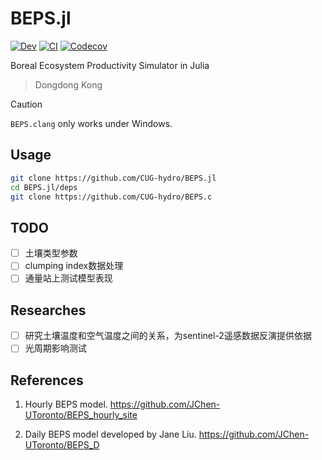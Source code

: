 # BEPS.jl

<!-- [![Stable](https://img.shields.io/badge/docs-stable-blue.svg)](https://CUG-hydro.github.io/BEPS.jl/stable) -->
[![Dev](https://img.shields.io/badge/docs-dev-blue.svg)](https://CUG-hydro.github.io/BEPS.jl/dev)
[![CI](https://github.com/CUG-hydro/BEPS.jl/actions/workflows/CI.yml/badge.svg)](https://github.com/CUG-hydro/BEPS.jl/actions/workflows/CI.yml)
[![Codecov](https://codecov.io/gh/CUG-hydro/BEPS.jl/branch/master/graph/badge.svg)](https://app.codecov.io/gh/CUG-hydro/BEPS.jl/tree/master)

Boreal Ecosystem Productivity Simulator in Julia

> Dongdong Kong

> [!CAUTION]
> `BEPS.clang` only works under Windows.

## Usage
```bash
git clone https://github.com/CUG-hydro/BEPS.jl
cd BEPS.jl/deps
git clone https://github.com/CUG-hydro/BEPS.c
```

## TODO

- [ ] 土壤类型参数
- [ ] clumping index数据处理
- [ ] 通量站上测试模型表现

## Researches

- [ ] 研究土壤温度和空气温度之间的关系，为sentinel-2遥感数据反演提供依据
- [ ] 光周期影响测试

## References

1. Hourly BEPS model. <https://github.com/JChen-UToronto/BEPS_hourly_site>

2. Daily BEPS model developed by Jane Liu. <https://github.com/JChen-UToronto/BEPS_D>
